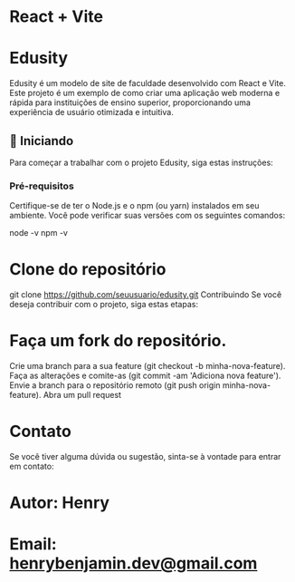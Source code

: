 # React + Vite

# Edusity

Edusity é um modelo de site de faculdade desenvolvido com React e Vite. Este projeto é um exemplo de como criar uma aplicação web moderna e rápida para instituições de ensino superior, proporcionando uma experiência de usuário otimizada e intuitiva.

## 🚀 Iniciando

Para começar a trabalhar com o projeto Edusity, siga estas instruções:

### Pré-requisitos

Certifique-se de ter o Node.js e o npm (ou yarn) instalados em seu ambiente. Você pode verificar suas versões com os seguintes comandos:


node -v
npm -v

# Clone do repositório
git clone https://github.com/seuusuario/edusity.git
Contribuindo
Se você deseja contribuir com o projeto, siga estas etapas:

# Faça um fork do repositório.
Crie uma branch para a sua feature (git checkout -b minha-nova-feature).
Faça as alterações e comite-as (git commit -am 'Adiciona nova feature').
Envie a branch para o repositório remoto (git push origin minha-nova-feature).
Abra um pull request

# Contato
Se você tiver alguma dúvida ou sugestão, sinta-se à vontade para entrar em contato:

# Autor: Henry
# Email: henrybenjamin.dev@gmail.com

